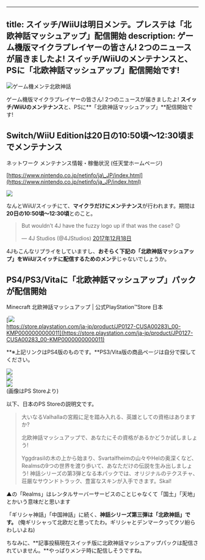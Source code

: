 
---
title: スイッチ/WiiUは明日メンテ。プレステは「北欧神話マッシュアップ」配信開始
description: ゲーム機版マイクラプレイヤーの皆さん! 2つのニュースが届きましたよ! スイッチ/WiiUのメンテナンスと、PSに「北欧神話マッシュアップ」配信開始です!
---

![ゲーム機メンテ北欧神話](https://cdn-ak.f.st-hatena.com/images/fotolife/s/sasigume/20210208/20210208122737.png)

ゲーム機版マイクラプレイヤーの皆さん! 2つのニュースが届きましたよ! **スイッチ/WiiUのメンテナンス**と、PSに**「北欧神話マッシュアップ」**配信開始です!

## Switch/WiiU Editionは20日の10:50頃〜12:30頃までメンテナンス

ネットワーク メンテナンス情報・稼働状況 (任天堂ホームページ)

[https://www.nintendo.co.jp/netinfo/ja\_JP/index.html](https://www.nintendo.co.jp/netinfo/ja_JP/index.html)

![](https://cdn-ak.f.st-hatena.com/images/fotolife/s/sasigume/20210208/20210208114643.png)

なんとWiiU/スイッチにて、**マイクラだけにメンテナンス**が行われます。期間は**20日の10:50頃〜12:30頃**とのこと。

> But wouldn’t 4J have the fuzzy logo up if that was the case? 😉
> 
> — 4J Studios (@4JStudios) [2017年12月18日](https://twitter.com/4JStudios/status/942742501416407047?ref_src=twsrc%5Etfw)

4Jもこんなリプライをしていますし、**おそらく下記の「北欧神話マッシュアップ」をWiiU/スイッチに配信するためのメンテ**じゃないでしょうか。

## PS4/PS3/Vitaに「北欧神話マッシュアップ」パックが配信開始

Minecraft 北欧神話マッシュアップ | 公式PlayStation™Store 日本

[![](https://cdn-ak.f.st-hatena.com/images/fotolife/s/sasigume/20210208/20210208114647.png)  
https://store.playstation.com/ja-jp/product/JP0127-CUSA00283\_00-KMP0000000000011](https://store.playstation.com/ja-jp/product/JP0127-CUSA00283_00-KMP0000000000011)

**※上記リンクはPS4版のものです。**PS3/Vita版の商品ページは自分で探してください。

![](https://cdn-ak.f.st-hatena.com/images/fotolife/s/sasigume/20210208/20210208102010.jpg)  
![](https://cdn-ak.f.st-hatena.com/images/fotolife/s/sasigume/20210208/20210208102611.jpg)  
![](https://cdn-ak.f.st-hatena.com/images/fotolife/s/sasigume/20210208/20210208105729.jpg)  
(画像はPS Storeより)

以下、日本のPS Storeの説明文です。

> 大いなるValhallaの宮殿に足を踏み入れる、英雄としての資格はありますか?
> 
> 北欧神話マッシュアップで、あなたにその資格があるかどうか試しましょう!
> 
> Yggdrasilの木の上から始まり、Svartalfheimの山々やHelの奥深くなど、Realmsの9つの世界を渡り歩いて、あなただけの伝説を生み出しましょう! 神話シリーズの第3弾となる本パックでは、オリジナルのテクスチャ、荘厳なサウンドトラック、豊富なスキンが入手できます。Skal!

▲の「Realms」はレンタルサーバーサービスのことじゃなくて「国土」「天地」とかいう意味だと思います

「ギリシャ神話」「中国神話」に続く、**神話シリーズ第三弾は「北欧神話」です。** (俺ギリシャって北欧だと思ってたわ。ギリシャとデンマークってクソ紛らわしいよね)

ちなみに、**記事投稿現在スイッチ版に北欧神話マッシュアップパックは配信されていません。**やっぱりメンテ時に配信しそうですね。
